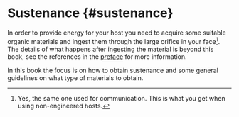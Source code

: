 # Sustenance {#sustenance}
In order to provide energy for your host you need to acquire some suitable organic materials and ingest them through the large orifice in your face[^1]. The details of what happens after ingesting the material is beyond this book, see the references in the [preface](#preface) for more information.

In this book the focus is on how to obtain sustenance and some general guidelines on what type of materials to obtain.

[^1]: Yes, the same one used for communication. This is what you get when using non-engineered hosts.
